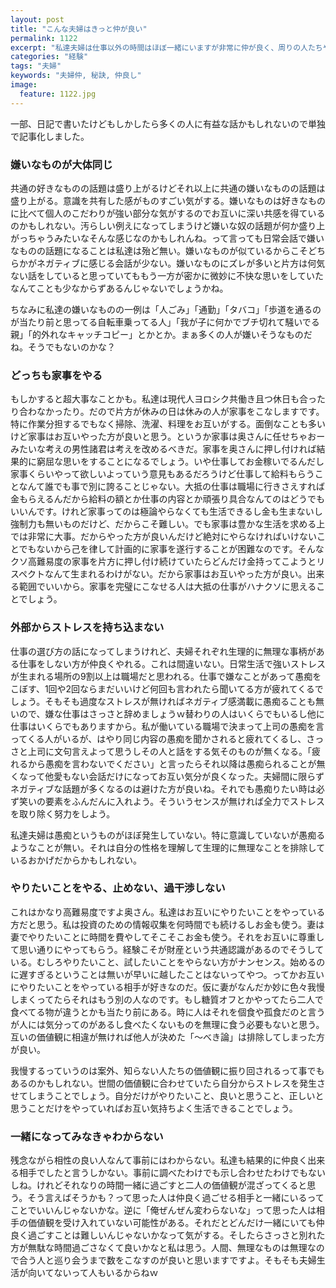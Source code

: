 ```yaml
---
layout: post
title: "こんな夫婦はきっと仲が良い"
permalink: 1122
excerpt: "私達夫婦は仕事以外の時間はほぼ一緒にいますが非常に仲が良く、周りの人たちや動画を見た人たちも私達は仲が良いなぁと思っているようです。自他ともに仲良しと認める私達夫婦ですがその秘訣、というか理由はどのようなものなのか考えてみることにしました。"
categories: "経験"
tags: "夫婦"
keywords: "夫婦仲, 秘訣, 仲良し"
image:
  feature: 1122.jpg
---
```


<div class="video-container"></div>

一部、日記で書いたけどもしかしたら多くの人に有益な話かもしれないので単独で記事化しました。

### 嫌いなものが大体同じ

共通の好きなものの話題は盛り上がるけどそれ以上に共通の嫌いなものの話題は盛り上がる。意識を共有した感がものすごい気がする。嫌いなものは好きなものに比べて個人のこだわりが強い部分な気がするのでお互いに深い共感を得ているのかもしれない。汚らしい例えになってしまうけど嫌いな奴の話題が何か盛り上がっちゃうみたいなそんな感じなのかもしれんね。って言っても日常会話で嫌いなものの話題になることは私達は殆ど無い。嫌いなものが似ているからこそどちらかがネガティブに感じる会話が少ない。嫌いなものにズレが多いと片方は何気ない話をしていると思っていてももう一方が密かに微妙に不快な思いをしていたなんてことも少なからずあるんじゃないでしょうかね。

ちなみに私達の嫌いなものの一例は「人ごみ」「通勤」「タバコ」「歩道を通るのが当たり前と思ってる自転車乗ってる人」「我が子に何かでブチ切れて騒いでる親」「的外れなキャッチコピー」とかとか。まぁ多くの人が嫌いそうなものだね。そうでもないのかな？

### どっちも家事をやる

もしかすると超大事なことかも。私達は現代人ヨロシク共働き且つ休日も合ったり合わなかったり。だので片方が休みの日は休みの人が家事をこなしますです。特に作業分担するでもなく掃除、洗濯、料理をお互いがする。面倒なことも多いけど家事はお互いやった方が良いと思う。というか家事は奥さんに任せちゃおーみたいな考えの男性諸君は考えを改めるべきだ。家事を奥さんに押し付ければ結果的に窮屈な思いをすることになるでしょう。いや仕事してお金稼いでるんだし家事くらいやって欲しいよっていう意見もあるだろうけど仕事して給料もらうことなんて誰でも事で別に誇ることじゃない。大抵の仕事は職場に行きさえすれば金もらえるんだから給料の額とか仕事の内容とか頑張り具合なんてのはどうでもいいんです。けれど家事ってのは極論やらなくても生活できるし金も生まないし強制力も無いものだけど、だからこそ難しい。でも家事は豊かな生活を求める上では非常に大事。だからやった方が良いんだけど絶対にやらなければいけないことでもないから己を律して計画的に家事を遂行することが困難なのです。そんなクソ高難易度の家事を片方に押し付け続けていたらどんだけ金持ってこようとリスペクトなんて生まれるわけがない。だから家事はお互いやった方が良い。出来る範囲でいいから。家事を完璧にこなせる人は大抵の仕事がハナクソに思えることでしょう。

### 外部からストレスを持ち込まない

仕事の選び方の話になってしまうけれど、夫婦それぞれ生理的に無理な事柄がある仕事をしない方が仲良くやれる。これは間違いない。日常生活で強いストレスが生まれる場所の9割以上は職場だと思われる。仕事で嫌なことがあって愚痴をこぼす、1回や2回ならまだいいけど何回も言われたら聞いてる方が疲れてくるでしょう。そもそも過度なストレスが無ければネガティブ感満載に愚痴ることも無いので、嫌な仕事はさっさと辞めましょうｗ替わりの人はいくらでもいるし他に仕事はいくらでもありますから。私が働いている職場で決まって上司の愚痴を言ってくる人がいるが、はやり同じ内容の愚痴を聞かされると疲れてくるし、さっさと上司に文句言えよって思うしその人と話をする気そのものが無くなる。「疲れるから愚痴を言わないでください」と言ったらそれ以降は愚痴られることが無くなって他愛もない会話だけになってお互い気分が良くなった。夫婦間に限らずネガティブな話題が多くなるのは避けた方が良いね。それでも愚痴りたい時は必ず笑いの要素をふんだんに入れよう。そういうセンスが無ければ全力でストレスを取り除く努力をしよう。

私達夫婦は愚痴というものがほぼ発生していない。特に意識していないが愚痴るようなことが無い。それは自分の性格を理解して生理的に無理なことを排除しているおかげだからかもしれない。

### やりたいことをやる、止めない、過干渉しない

これはかなり高難易度ですよ奥さん。私達はお互いにやりたいことをやっている方だと思う。私は投資のための情報収集を何時間でも続けるしお金も使う。妻は妻でやりたいことに時間を費やしてそこそこお金も使う。それをお互いに尊重して思い通りにやってもらう。経験こそが財産という共通認識があるのでそうしている。むしろやりたいこと、試したいことをやらない方がナンセンス。始めるのに遅すぎるということは無いが早いに越したことはないってやつ。ってかお互いにやりたいことをやっている相手が好きなのだ。仮に妻がなんだか妙に色々我慢しまくってたらそれはもう別の人なのです。もし糖質オフとかやってたら二人で食べてる物が違うとかも当たり前にある。時に人はそれを個食や孤食だのと言うが人には気分ってのがあるし食べたくないものを無理に食う必要もないと思う。互いの価値観に相違が無ければ他人が決めた「〜べき論」は排除してしまった方が良い。

我慢するっていうのは案外、知らない人たちの価値観に振り回されるって事でもあるのかもしれない。世間の価値観に合わせていたら自分からストレスを発生させてしまうことでしょう。自分だけがやりたいこと、良いと思うこと、正しいと思うことだけをやっていればお互い気持ちよく生活できることでしょう。

### 一緒になってみなきゃわからない

残念ながら相性の良い人なんて事前にはわからない。私達も結果的に仲良く出来る相手でしたと言うしかない。事前に調べたわけでも示し合わせたわけでもないしね。けれどそれなりの時間一緒に過ごすと二人の価値観が混ざってくると思う。そう言えばそうかも？って思った人は仲良く過ごせる相手と一緒にいるってことでいいんじゃないかな。逆に「俺ぜんぜん変わらないな」って思った人は相手の価値観を受け入れていない可能性がある。それだとどんだけ一緒にいても仲良く過ごすことは難しいんじゃないかなって気がする。そしたらさっさと別れた方が無駄な時間過ごさなくて良いかなと私は思う。人間、無理なものは無理なので合う人と巡り会うまで数をこなすのが良いと思いますですよ。そもそも夫婦生活が向いてないって人もいるからねｗ
